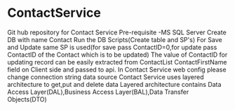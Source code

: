 # ContactService
Git hub repository for Contact Service
Pre-requisite -MS SQL Server
Create DB with name Contact
Run the DB Scripts(Create table and SP's)
For Save and Update same SP is used(for save pass ContactID=0,for update pass ContactID of the Contact which is to be updated)
The value of ContactID for updating record can be easily extracted from ContactList ContactFirstName field  on Client side and passed to api.
In Contact Service web config please change connection string data source
Contact Service uses layered architecture to get,put and delete data
Layered architecture contains Data Access Layer(DAL),Business Access Layer(BAL),Data Transfer Objects(DTO)

